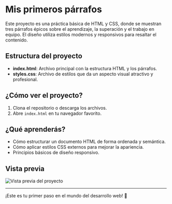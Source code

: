 # Mis primeros párrafos

Este proyecto es una práctica básica de HTML y CSS, donde se muestran tres párrafos épicos sobre el aprendizaje, la superación y el trabajo en equipo. El diseño utiliza estilos modernos y responsivos para resaltar el contenido.

## Estructura del proyecto

- **index.html**: Archivo principal con la estructura HTML y los párrafos.
- **styles.css**: Archivo de estilos que da un aspecto visual atractivo y profesional.

## ¿Cómo ver el proyecto?

1. Clona el repositorio o descarga los archivos.
2. Abre `index.html` en tu navegador favorito.

## ¿Qué aprenderás?

- Cómo estructurar un documento HTML de forma ordenada y semántica.
- Cómo aplicar estilos CSS externos para mejorar la apariencia.
- Principios básicos de diseño responsivo.

## Vista previa

![Vista previa del proyecto](https://via.placeholder.com/800x400?text=Vista+Previa+del+Proyecto)

---

¡Este es tu primer paso en el mundo del desarrollo web! 🚀
